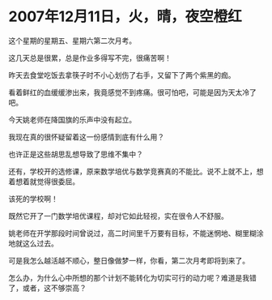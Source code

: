 # 2007年12月11日，火，晴，夜空橙红

这个星期的星期五、星期六第二次月考。

这几天总是很累，总是作业多得写不完，很痛苦啊！

昨天去食堂吃饭去拿筷子时不小心划伤了右手，又留下了两个紫黑的痂。

看着鲜红的血缓缓渗出来，我竟感觉不到疼痛。很可怕吧，可能是因为天太冷了吧。

今天姚老师在降国旗的乐声中没有起立。

我现在真的很怀疑留着这一份感情到底有什么用？

也许正是这些胡思乱想导致了思维不集中？

还有，学校开的选修课，原来数学培优与数学竞赛真的不能比。说不上就不上，想着想着就觉得很委屈。

该死的学校啊！

既然它开了一门数学培优课程，却对它如此轻视，实在很令人不舒服。

姚老师在开学那段时间曾说过，高二时间里千万要有目标，不能迷惘地、糊里糊涂地就这么过去。

可是我怎么越活越不顺心，整日像做梦一样，你看，第二次月考即将到来了。

怎么办，为什么心中所想的那个计划不能转化为切实可行的动力呢？难道是我错了，或者，这不够崇高？
